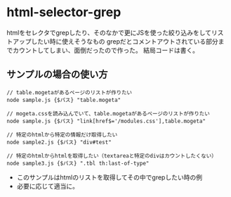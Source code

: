 # html-selector-grep
htmlをセレクタでgrepしたり、そのなかで更にJSを使った絞り込みをしてリストアップしたい時に使えそうなもの
grepだとコメントアウトされている部分までカウントしてしまい、面倒だったので作った。
結局コードは書く。

## サンプルの場合の使い方
```
// table.mogetaがあるページのリストが作りたい
node sample.js {$パス} "table.mogeta"

// mogeta.cssを読み込んでいて、table.mogetaがあるページのリストが作りたい
node sample.js {$パス} "link[href$='/modules.css'],table.mogeta"

// 特定のhtmlから特定の情報だけ取得したい
node sample2.js {$パス} "div#test"

// 特定のhtmlからhtmlを取得したい（textareaと特定のdivはカウントしたくない）
node sample3.js {$パス} ".tbl th:last-of-type"
```
- このサンプルはhtmlのリストを取得してその中でgrepしたい時の例
- 必要に応じて適当に。
